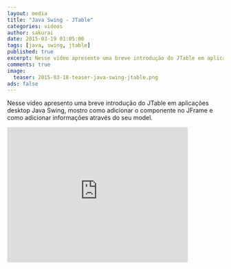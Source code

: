 ```yaml
---
layout: media
title: "Java Swing - JTable"
categories: videos
author: sakurai
date: 2015-03-19 01:05:00
tags: [java, swing, jtable]
published: true
excerpt: Nesse vídeo apresento uma breve introdução do JTable em aplicações desktop Java Swing, mostro como adicionar o componente no JFrame e como adicionar informações através do seu model.
comments: true
image:
  teaser: 2015-03-18-teaser-java-swing-jtable.png
ads: false
---
```


Nesse vídeo apresento uma breve introdução do JTable em aplicações desktop Java Swing, mostro como adicionar o componente no JFrame e como adicionar informações através do seu model.

<iframe width="420" height="315" src="https://www.youtube.com/embed/ePbga4cP6vc" frameborder="0" allowfullscreen></iframe>
